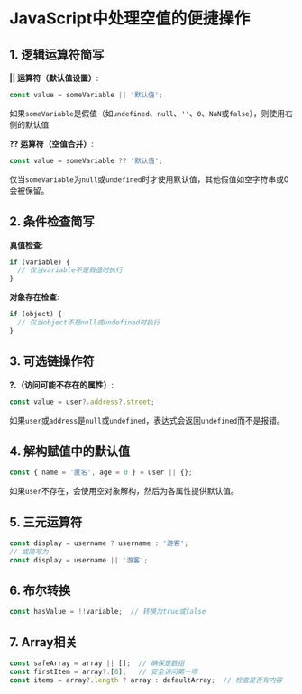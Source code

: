 # JavaScript中处理空值的便捷操作

## 1. 逻辑运算符简写

**|| 运算符（默认值设置）**:
```javascript
const value = someVariable || '默认值';
```
如果`someVariable`是假值（如`undefined`、`null`、`''`、`0`、`NaN`或`false`），则使用右侧的默认值

**?? 运算符（空值合并）**:
```javascript
const value = someVariable ?? '默认值';
```
仅当`someVariable`为`null`或`undefined`时才使用默认值，其他假值如空字符串或0会被保留。

## 2. 条件检查简写

**真值检查**:
```javascript
if (variable) {
  // 仅当variable不是假值时执行
}
```

**对象存在检查**:
```javascript
if (object) {
  // 仅当object不是null或undefined时执行
}
```

## 3. 可选链操作符

**?.（访问可能不存在的属性）**:
```javascript
const value = user?.address?.street;
```
如果`user`或`address`是`null`或`undefined`，表达式会返回`undefined`而不是报错。

## 4. 解构赋值中的默认值

```javascript
const { name = '匿名', age = 0 } = user || {};
```
如果`user`不存在，会使用空对象解构，然后为各属性提供默认值。

## 5. 三元运算符

```javascript
const display = username ? username : '游客';
// 或简写为
const display = username || '游客';
```

## 6. 布尔转换

```javascript
const hasValue = !!variable;  // 转换为true或false
```

## 7. Array相关

```javascript
const safeArray = array || [];  // 确保是数组
const firstItem = array?.[0];   // 安全访问第一项
const items = array?.length ? array : defaultArray;  // 检查是否有内容
```
